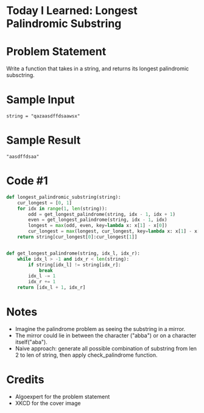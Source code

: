 # Today I Learned: Longest Palindromic Substring
# Problem Statement
Write a function that takes in a string, and returns its longest palindromic subsctring. 

# Sample Input
```
string = "qazaasdffdsaawsx"
```

# Sample Result

```
"aasdffdsaa"
```

# Code #1

```python
def longest_palindromic_substring(string):
    cur_longest = [0, 1]
    for idx in range(1, len(string)):
        odd = get_longest_palindrome(string, idx - 1, idx + 1)
        even = get_longest_palindrome(string, idx - 1, idx)
        longest = max(odd, even, key=lambda x: x[1] - x[0])
        cur_longest = max(longest, cur_longest, key=lambda x: x[1] - x[0])
    return string[cur_longest[0]:cur_longest[1]]


def get_longest_palindrome(string, idx_l, idx_r):
    while idx_l > -1 and idx_r < len(string):
        if string[idx_l] != string[idx_r]:
            break
        idx_l -= 1
        idx_r += 1
    return [idx_l + 1, idx_r]

```

# Notes
* Imagine the palindrome problem as seeing the substring in a mirror. 
* The mirror could lie in between the character ("abba") or on a character itself("aba"). 
* Naive approach: generate all possible combination of substring from len 2 to len of string, then apply check_palindrome function. 

# Credits
* Algoexpert for the problem statement
* XKCD for the cover image